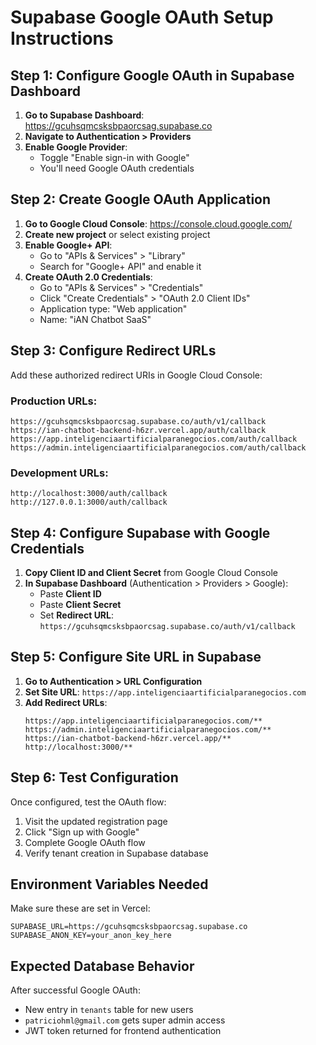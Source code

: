 # Supabase Google OAuth Setup Instructions

## Step 1: Configure Google OAuth in Supabase Dashboard

1. **Go to Supabase Dashboard**: https://gcuhsqmcsksbpaorcsag.supabase.co
2. **Navigate to Authentication > Providers**
3. **Enable Google Provider**:
   - Toggle "Enable sign-in with Google"
   - You'll need Google OAuth credentials

## Step 2: Create Google OAuth Application

1. **Go to Google Cloud Console**: https://console.cloud.google.com/
2. **Create new project** or select existing project
3. **Enable Google+ API**:
   - Go to "APIs & Services" > "Library"
   - Search for "Google+ API" and enable it
4. **Create OAuth 2.0 Credentials**:
   - Go to "APIs & Services" > "Credentials"
   - Click "Create Credentials" > "OAuth 2.0 Client IDs"
   - Application type: "Web application"
   - Name: "iAN Chatbot SaaS"

## Step 3: Configure Redirect URLs

Add these authorized redirect URIs in Google Cloud Console:

### Production URLs:
```
https://gcuhsqmcsksbpaorcsag.supabase.co/auth/v1/callback
https://ian-chatbot-backend-h6zr.vercel.app/auth/callback
https://app.inteligenciaartificialparanegocios.com/auth/callback
https://admin.inteligenciaartificialparanegocios.com/auth/callback
```

### Development URLs:
```
http://localhost:3000/auth/callback
http://127.0.0.1:3000/auth/callback
```

## Step 4: Configure Supabase with Google Credentials

1. **Copy Client ID and Client Secret** from Google Cloud Console
2. **In Supabase Dashboard** (Authentication > Providers > Google):
   - Paste **Client ID**
   - Paste **Client Secret**
   - Set **Redirect URL**: `https://gcuhsqmcsksbpaorcsag.supabase.co/auth/v1/callback`

## Step 5: Configure Site URL in Supabase

1. **Go to Authentication > URL Configuration**
2. **Set Site URL**: `https://app.inteligenciaartificialparanegocios.com`
3. **Add Redirect URLs**:
   ```
   https://app.inteligenciaartificialparanegocios.com/**
   https://admin.inteligenciaartificialparanegocios.com/**
   https://ian-chatbot-backend-h6zr.vercel.app/**
   http://localhost:3000/**
   ```

## Step 6: Test Configuration

Once configured, test the OAuth flow:

1. Visit the updated registration page
2. Click "Sign up with Google"
3. Complete Google OAuth flow
4. Verify tenant creation in Supabase database

## Environment Variables Needed

Make sure these are set in Vercel:
```
SUPABASE_URL=https://gcuhsqmcsksbpaorcsag.supabase.co
SUPABASE_ANON_KEY=your_anon_key_here
```

## Expected Database Behavior

After successful Google OAuth:
- New entry in `tenants` table for new users
- `patriciohml@gmail.com` gets super admin access
- JWT token returned for frontend authentication